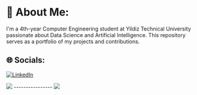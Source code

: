 # 💫 About Me:
I'm a 4th-year Computer Engineering student at Yildiz Technical University passionate about Data Science and Artificial Intelligence. This repository serves as a portfolio of my projects and contributions.<br>


## 🌐 Socials:
[![LinkedIn](https://img.shields.io/badge/LinkedIn-%230077B5.svg?logo=linkedin&logoColor=white)](https://linkedin.com/in/amirkiarafiei) 

![](https://github-readme-stats.vercel.app/api/top-langs/?username=Amirkia1998&theme=monokai&hide_border=false&include_all_commits=false&count_private=false&layout=compact) ---------------- ![](https://quotes-github-readme.vercel.app/api?type=vertical&theme=monokai)


